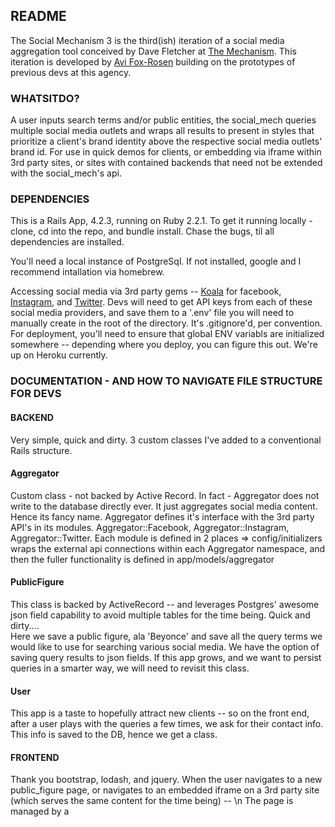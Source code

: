 ## README

The Social Mechanism 3 is the third(ish)  iteration of a social media aggregation tool conceived by Dave Fletcher at [The Mechanism](https://github.com/theMechanism). This iteration is developed by [Avi Fox-Rosen](https://github.com/avifoxi) building on the prototypes of previous devs at this agency. 

### WHATSITDO?

A user inputs search terms and/or public entities, the social_mech queries multiple social media outlets and wraps all results to present in styles that prioritize a client's brand identity above the respective social media outlets' brand id. For use in quick demos for clients, or embedding via iframe within 3rd party sites, or sites with contained backends that need not be extended with the social_mech's api.

### DEPENDENCIES

This is a Rails App, 4.2.3, running on Ruby 2.2.1. 
To get it running locally - clone, cd into the repo, and bundle install. 
Chase the bugs, til all dependencies are installed. 

You'll need a local instance of PostgreSql. If not installed, google and I recommend intallation via homebrew. 

Accessing social media via 3rd party gems -- [Koala](https://github.com/arsduo/koala) for facebook, [Instagram](https://github.com/Instagram/instagram-ruby-gem), and [Twitter](https://github.com/sferik/twitter).
Devs will need to get API keys from each of these social media providers, and save them to a '.env' file you will need to manually create in the root of the directory. It's .gitignore'd, per convention. For deployment, you'll need to ensure that global ENV variabls are initialized somewhere -- depending where you deploy, you can figure this out. We're up on Heroku currently. 

### DOCUMENTATION - AND HOW TO NAVIGATE FILE STRUCTURE FOR DEVS
#### BACKEND
Very simple, quick and dirty. 
3 custom classes I've added to a conventional Rails structure. 

#### Aggregator
Custom class - not backed by Active Record. In fact - Aggregator does not write to the database directly ever. It just aggregates social media content. Hence its fancy name. 
Aggregator defines it's interface with the 3rd party API's in its modules. Aggregator::Facebook, Aggregator::Instagram, Aggregator::Twitter. Each module is defined in 2 places => config/initializers wraps the external api connections within each  Aggregator namespace, and then the fuller functionality is defined in app/models/aggregator

#### PublicFigure
This class is backed by ActiveRecord -- and leverages Postgres' awesome json field capability to avoid multiple tables for the time being. Quick and dirty....</br>
Here we save a public figure, ala 'Beyonce' and save all the query terms we would like to use for searching various social media. We have the option of saving query results to json fields. If this app grows, and we want to persist queries in a smarter way, we will need to revisit this class. 

#### User
This app is a taste to hopefully attract new clients -- so on the front end, after a user plays with the queries a few times, we ask for their contact info. This info is saved to the DB, hence we get a class. 

#### FRONTEND
Thank you bootstrap, lodash, and jquery. 
When the user navigates to a new public_figure page, or navigates to an embedded iframe on a 3rd party site (which serves the same content for the time being) -- \n
The page is managed by a
